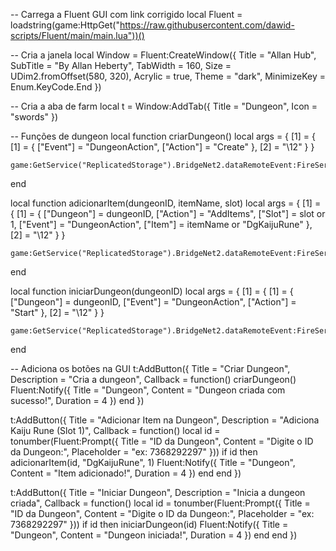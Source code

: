 -- Carrega a Fluent GUI com link corrigido
local Fluent = loadstring(game:HttpGet("https://raw.githubusercontent.com/dawid-scripts/Fluent/main/main.lua"))()

-- Cria a janela
local Window = Fluent:CreateWindow({
    Title = "Allan Hub",
    SubTitle = "By Allan Heberty",
    TabWidth = 160,
    Size = UDim2.fromOffset(580, 320),
    Acrylic = true,
    Theme = "dark",
    MinimizeKey = Enum.KeyCode.End
})

-- Cria a aba de farm
local t = Window:AddTab({
    Title = "Dungeon",
    Icon = "swords"
})

-- Funções de dungeon
local function criarDungeon()
    local args = {
        [1] = {
            [1] = {
                ["Event"] = "DungeonAction",
                ["Action"] = "Create"
            },
            [2] = "\12"
        }
    }

    game:GetService("ReplicatedStorage").BridgeNet2.dataRemoteEvent:FireServer(unpack(args))
end

local function adicionarItem(dungeonID, itemName, slot)
    local args = {
        [1] = {
            [1] = {
                ["Dungeon"] = dungeonID,
                ["Action"] = "AddItems",
                ["Slot"] = slot or 1,
                ["Event"] = "DungeonAction",
                ["Item"] = itemName or "DgKaijuRune"
            },
            [2] = "\12"
        }
    }

    game:GetService("ReplicatedStorage").BridgeNet2.dataRemoteEvent:FireServer(unpack(args))
end

local function iniciarDungeon(dungeonID)
    local args = {
        [1] = {
            [1] = {
                ["Dungeon"] = dungeonID,
                ["Event"] = "DungeonAction",
                ["Action"] = "Start"
            },
            [2] = "\12"
        }
    }

    game:GetService("ReplicatedStorage").BridgeNet2.dataRemoteEvent:FireServer(unpack(args))
end

-- Adiciona os botões na GUI
t:AddButton({
    Title = "Criar Dungeon",
    Description = "Cria a dungeon",
    Callback = function()
        criarDungeon()
        Fluent:Notify({
            Title = "Dungeon",
            Content = "Dungeon criada com sucesso!",
            Duration = 4
        })
    end
})

t:AddButton({
    Title = "Adicionar Item na Dungeon",
    Description = "Adiciona Kaiju Rune (Slot 1)",
    Callback = function()
        local id = tonumber(Fluent:Prompt({
            Title = "ID da Dungeon",
            Content = "Digite o ID da Dungeon:",
            Placeholder = "ex: 7368292297"
        }))
        if id then
            adicionarItem(id, "DgKaijuRune", 1)
            Fluent:Notify({
                Title = "Dungeon",
                Content = "Item adicionado!",
                Duration = 4
            })
        end
    end
})

t:AddButton({
    Title = "Iniciar Dungeon",
    Description = "Inicia a dungeon criada",
    Callback = function()
        local id = tonumber(Fluent:Prompt({
            Title = "ID da Dungeon",
            Content = "Digite o ID da Dungeon:",
            Placeholder = "ex: 7368292297"
        }))
        if id then
            iniciarDungeon(id)
            Fluent:Notify({
                Title = "Dungeon",
                Content = "Dungeon iniciada!",
                Duration = 4
            })
        end
    end
})